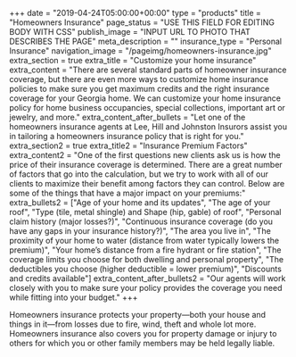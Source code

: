 +++
date = "2019-04-24T05:00:00+00:00"
type = "products"
title = "Homeowners Insurance"
page_status = "USE THIS FIELD FOR EDITING BODY WITH CSS"
publish_image = "INPUT URL TO PHOTO THAT DESCRIBES THE PAGE"
meta_description = ""
insurance_type = "Personal Insurance"
navigation_image = "/pageimg/homeowners-insurance.jpg"
extra_section = true
extra_title = "Customize your home insurance"
extra_content = "There are several standard parts of homeowner insurance coverage, but there are even more ways to customize home insurance policies to make sure you get maximum credits and the right insurance coverage for your Georgia home. We can customize your home insurance policy for home business occupancies, special collections, important art or jewelry, and more."
extra_content_after_bullets = "Let one of the homeowners insurance agents at Lee, Hill and Johnston Insurors assist you in tailoring a homeowners insurance policy that is right for you."
extra_section2 = true
extra_title2 = "Insurance Premium Factors"
extra_content2 = "One of the first questions new clients ask us is how the price of their insurance coverage is determined. There are a great number of factors that go into the calculation, but we try to work with all of our clients to maximize their benefit among factors they can control. Below are some of the things that have a major impact on your premiums:"
extra_bullets2 = ["Age of your home and its updates", "The age of your roof", "Type (tile, metal shingle) and Shape (hip, gable) of roof", "Personal claim history (major losses?)", "Continuous insurance coverage (do you have any gaps in your insurance history?)", "The area you live in", "The proximity of your home to water (distance from water typically lowers the premium)", "Your home’s distance from a fire hydrant or fire station", "The coverage limits you choose for both dwelling and personal property", "The deductibles you choose (higher deductible = lower premium)", "Discounts and credits available"]
extra_content_after_bullets2 = "Our agents will work closely with you to make sure your policy provides the coverage you need while fitting into your budget."
+++

Homeowners insurance protects your property—both your house and things in it—from losses due to fire, wind, theft and whole lot more. Homeowners insurance also covers you for property damage or injury to others for which you or other family members may be held legally liable.